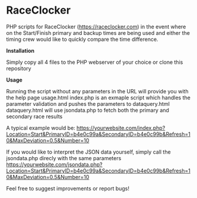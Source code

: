 # RaceClocker
PHP scripts for RaceClocker (https://raceclocker.com) in the event where on the Start/Finish primary and backup times are being used and either the timing crew would like to quickly compare the time difference.

**Installation**

Simply copy all 4 files to the PHP webserver of your choice or clone this repository

**Usage**

Running the script without any parameters in the URL will provide you with the help page usage.html
index.php is an exmaple script which handles the parameter validation and pushes the parameters to dataquery.html
dataquery.html will use jsondata.php to fetch both the primary and secondary race results

A typical example would be: https://yourwebsite.com/index.php?Location=Start&PrimaryID=b4e0c99a&SecondaryID=b4e0c99b&Refresh=10&MaxDeviation=0.5&Number=10

If you would like to interpret the JSON data yourself, simply call the jsondata.php direcly with the same parameters
https://yourwebsite.com/jsondata.php?Location=Start&PrimaryID=b4e0c99a&SecondaryID=b4e0c99b&Refresh=10&MaxDeviation=0.5&Number=10

Feel free to suggest improvements or report bugs!
